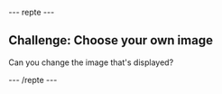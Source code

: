 \--- repte \---

## Challenge: Choose your own image

Can you change the image that's displayed?

\--- /repte \---